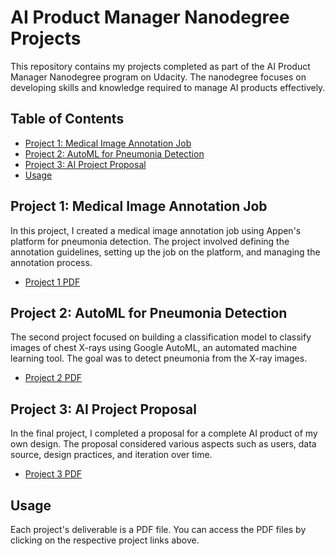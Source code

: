 # AI Product Manager Nanodegree Projects

This repository contains my projects completed as part of the AI Product Manager Nanodegree program on Udacity. The nanodegree focuses on developing skills and knowledge required to manage AI products effectively.

## Table of Contents

- [Project 1: Medical Image Annotation Job](#project-1-medical-image-annotation-job)
- [Project 2: AutoML for Pneumonia Detection](#project-2-automl-for-pneumonia-detection)
- [Project 3: AI Project Proposal](#project-3-ai-project-proposal)
- [Usage](#usage)

## Project 1: Medical Image Annotation Job

In this project, I created a medical image annotation job using Appen's platform for pneumonia detection. The project involved defining the annotation guidelines, setting up the job on the platform, and managing the annotation process.

- [Project 1 PDF]([link-to-project-1-pdf](https://github.com/AbdulelahMaj/ai_product_manager_udacity/blob/main/project01_create_medical_image_annotation_job/project-proposal.pdf))

## Project 2: AutoML for Pneumonia Detection

The second project focused on building a classification model to classify images of chest X-rays using Google AutoML, an automated machine learning tool. The goal was to detect pneumonia from the X-ray images.

- [Project 2 PDF](link-to-project-2-pdf)

## Project 3: AI Project Proposal

In the final project, I completed a proposal for a complete AI product of my own design. The proposal considered various aspects such as users, data source, design practices, and iteration over time.

- [Project 3 PDF](link-to-project-3-pdf)

## Usage

Each project's deliverable is a PDF file. You can access the PDF files by clicking on the respective project links above.
